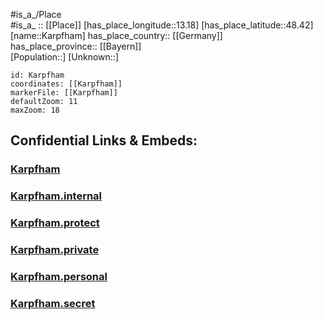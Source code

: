 ﻿---
location: [48.42,13.18] 
mapzoom: [7,12] 
mapmarker: city 
type: City
tags:
- geo/City


SpocWebEntityId: 31324
isDeleted: false
confidential: public

---
#is_a_/Place  
#is_a_ :: [[Place]] 
[has_place_longitude::13.18] 
[has_place_latitude::48.42] 
[name::Karpfham] 
has_place_country:: [[Germany]]  
has_place_province:: [[Bayern]]  
[Population::] 
[Unknown::] 


```leaflet
id: Karpfham
coordinates: [[Karpfham]] 
markerFile: [[Karpfham]] 
defaultZoom: 11 
maxZoom: 18
```


## Confidential Links & Embeds: 

### [Karpfham](/_public/Earth/Continent/Europe/Europe~Central/Germany/Germany~West/Bayern/counties~Bayern/Passau/cities~Passau/Bad_Griesbachi.Rottal/City/Karpfham.md) 

### [Karpfham.internal](/_internal/Earth/Continent/Europe/Europe~Central/Germany/Germany~West/Bayern/counties~Bayern/Passau/cities~Passau/Bad_Griesbachi.Rottal/City/Karpfham.internal.md) 

### [Karpfham.protect](/_protect/Earth/Continent/Europe/Europe~Central/Germany/Germany~West/Bayern/counties~Bayern/Passau/cities~Passau/Bad_Griesbachi.Rottal/City/Karpfham.protect.md) 

### [Karpfham.private](/_private/Earth/Continent/Europe/Europe~Central/Germany/Germany~West/Bayern/counties~Bayern/Passau/cities~Passau/Bad_Griesbachi.Rottal/City/Karpfham.private.md) 

### [Karpfham.personal](/_personal/Earth/Continent/Europe/Europe~Central/Germany/Germany~West/Bayern/counties~Bayern/Passau/cities~Passau/Bad_Griesbachi.Rottal/City/Karpfham.personal.md) 

### [Karpfham.secret](/_secret/Earth/Continent/Europe/Europe~Central/Germany/Germany~West/Bayern/counties~Bayern/Passau/cities~Passau/Bad_Griesbachi.Rottal/City/Karpfham.secret.md) 
